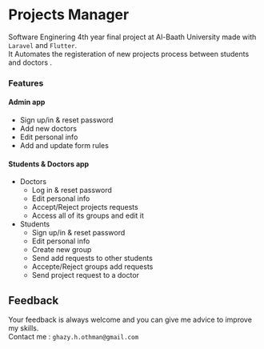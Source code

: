 # Projects Manager
Software Enginering 4th year final project at Al-Baath University made with `Laravel` and `Flutter`.<br>
It Automates the registeration of new projects process between students and doctors .

### Features 
#### Admin app
- Sign up/in & reset password
- Add new doctors 
- Edit personal info
- Add and update form rules 

#### Students & Doctors app
- Doctors
    - Log in & reset password 
    - Edit personal info
    - Accept/Reject projects requests 
    - Access all of its groups and edit it
- Students
    - Sign up/in & reset password
    - Edit personal info
    - Create new group
    - Send add requests to other students 
    - Accepte/Reject groups add requests 
    - Send project request to a doctor

## Feedback
Your feedback is always welcome and you can give me advice to improve my skills.<br>
Contact me : `ghazy.h.othman@gmail.com`